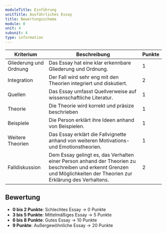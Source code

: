 ```yaml
---
moduleTitle: Einführung
unitTitle: Ausführliches Essay
title: Bewertungsschema
module: 0
unit: 4
subunit: 4
type: information
---
```



| Kriterium              | Beschreibung                                                                                                                                                         | Punkte |
|------------------------|----------------------------------------------------------------------------------------------------------------------------------------------------------------------|--------|
| Gliederung und Ordnung | Das Essay hat eine klar erkennbare Gliederung und Ordnung.                                                                                                    | 1      |
| Integration            | Der Fall wird sehr eng mit den Theorien integriert und diskutiert.                                                                                                   | 2      |
| Quellen                | Das Essay umfasst Quellverweise auf wissenschaftliche Literatur.                                                                                                     | 1      |
| Theorie                | Die Theorie wird korrekt und präsize beschrieben                                                                                                                     | 1      |
| Beispiele              | Die Person erklärt ihre Ideen anhand von Beispielen.                                                                                                                 | 1      |
| Weitere Theorien       | Das Essay erklärt die Fallvignette anhand von weiteren Motivations- und Emotionstheorien.                                                                            | 1      |
| Falldiskussion         | Dem Essay gelingt es, das Verhalten einer Person anhand der Theorien zu beschreiben und erkennt Grenzen und Möglichkeiten der Theorien zur Erklärung des Verhaltens. | 2      |


## Bewertung

* **0 bis 2 Punkte**: Schlechtes Essay -> 0 Punkte
* **3 bis 5 Punkte**: Mittelmäßiges Essay -> 5 Punkte
* **6 bis 8 Punkte**: Gutes Essay -> 10 Punkte
* **9 Punkte**: Außergewöhnliche Essay -> 20 Punkte